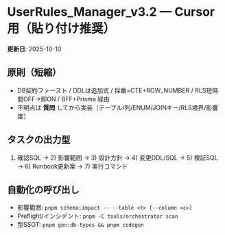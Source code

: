 # UserRules_Manager_v3.2 — Cursor用（貼り付け推奨）
**更新日**: 2025-10-10

## 原則（短縮）
- DB契約ファースト / DDLは追加式 / 採番=CTE+ROW_NUMBER / RLS短時間OFF→即ON / BFF+Prisma 経由
- 不明点は **質問** してから実装（テーブル/列/ENUM/JOINキー/RLS境界/影響度）

## タスクの出力型
1) 確認SQL → 2) 影響範囲 → 3) 設計方針 → 4) 変更DDL/SQL → 5) 検証SQL → 6) Runbook更新案 → 7) 実行コマンド

## 自動化の呼び出し
- 影響範囲: `pnpm schema:impact -- --table <t> [--column <c>]`
- Preflight/インシデント: `pnpm -C tools/orchestrator scan`
- 型SSOT: `pnpm gen:db-types && pnpm codegen`
